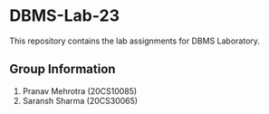 # DBMS-Lab-23
This repository contains the lab assignments for DBMS Laboratory.  
## Group Information  
1. Pranav Mehrotra (20CS10085)  
2. Saransh Sharma (20CS30065)  
